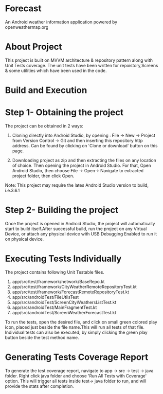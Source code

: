 # Forecast
  An Android weather information application powered by openweathermap.org  
  
# About Project
  This project is built on MVVM architecture & repository pattern along with Unit Tests coverage.
  The unit tests have been written for repoistory,Screens & some utilities which have been used in the code.
  
# Build and Execution

# Step 1- Obtaining the project

The project can be obtained in 2 ways:
1) Cloning directly into Android Studio, by opening :
File -> New -> Project from Version Control -> Git and then inserting this repository http address. Can be found by clicking on 'Clone or download' button on this page.

2) Downloading project as zip and then extracting the files on any location of choice. Then opening the project in Android Studio. For that, Open Android Studio, then choose File -> Open-> Navigate to extracted project folder, then click Open.

Note: This project may require the lates Android Studio version to build, i.e.3.6.1

# Step 2- Building the project
Once the project is opened in Android Studio, the project will automatically start to build itself.After successful build, run the project on any Virtual Device, or attach any physical device with USB Debugging Enabled to run it on physical device.
  
# Executing Tests Individually
The project contains following Unit Testable files.

1) app/src/test/framework/network/BaseRepo.kt
2) app/src/test/framework/CityWeatherRemoteRepositoryTest.kt
3) app/src/test/framework/ForecastRemoteRepositoryTest.kt
4) app/src/androidTest/FileUtilsTest
5) app/src/androidTest/ScreenCityWeathersListTest.kt
6) app/src/androidTest/MainFragmentTest.kt
7) app/src/androidTest/ScreenWeatherForecastTest.kt

To run the tests, open the desired file, and click on small green colored play icon, placed just beside the file name.This will run all tests of that file. Individual tests can also be executed, by simply clicking the green play button beside the test method name.  

# Generating Tests Coverage Report
To generate the test coverage report, navigate to app -> src -> test -> java folder. Right click java folder and choose 'Run All Tests with Coverage' option. This will trigger all tests inside test-> java folder to run, and will provide the stats after completion.
